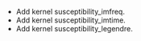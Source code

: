 * Add kernel susceptibility_imfreq.
* Add kernel susceptibility_imtime.
* Add kernel susceptibility_legendre.
